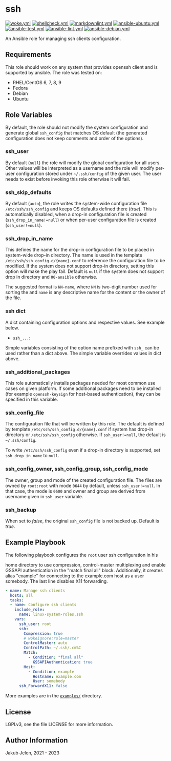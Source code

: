 # ssh

[![woke.yml](https://github.com/linux-system-roles/ssh/actions/workflows/woke.yml/badge.svg)](https://github.com/linux-system-roles/ssh/actions/workflows/woke.yml) [![shellcheck.yml](https://github.com/linux-system-roles/ssh/actions/workflows/shellcheck.yml/badge.svg)](https://github.com/linux-system-roles/ssh/actions/workflows/shellcheck.yml) [![markdownlint.yml](https://github.com/linux-system-roles/ssh/actions/workflows/markdownlint.yml/badge.svg)](https://github.com/linux-system-roles/ssh/actions/workflows/markdownlint.yml) [![ansible-ubuntu.yml](https://github.com/linux-system-roles/ssh/actions/workflows/ansible-ubuntu.yml/badge.svg)](https://github.com/linux-system-roles/ssh/actions/workflows/ansible-ubuntu.yml) [![ansible-test.yml](https://github.com/linux-system-roles/ssh/actions/workflows/ansible-test.yml/badge.svg)](https://github.com/linux-system-roles/ssh/actions/workflows/ansible-test.yml) [![ansible-lint.yml](https://github.com/linux-system-roles/ssh/actions/workflows/ansible-lint.yml/badge.svg)](https://github.com/linux-system-roles/ssh/actions/workflows/ansible-lint.yml) [![ansible-debian.yml](https://github.com/linux-system-roles/ssh/actions/workflows/ansible-debian.yml/badge.svg)](https://github.com/linux-system-roles/ssh/actions/workflows/ansible-debian.yml)

An Ansible role for managing ssh clients configuration.

## Requirements

This role should work on any system that provides openssh client and is
supported by ansible. The role was tested on:

* RHEL/CentOS 6, 7, 8, 9
* Fedora
* Debian
* Ubuntu

## Role Variables

By default, the role should not modify the system configuration and generate
global `ssh_config` that matches OS default (the generated configuration does
not keep comments and order of the options).

### ssh_user

By default (`null`) the role will modify the global configuration for all
users. Other values will be interpreted as a username and the role will
modify per-user configuration stored under `~/.ssh/config` of the given user.
The user needs to exist before invoking this role otherwise it will fail.

### ssh_skip_defaults

By default (`auto`), the role writes the system-wide configuration file
`/etc/ssh/ssh_config` and keeps OS defaults defined there (*true*). This is
automatically disabled, when a drop-in configuration file is created
(`ssh_drop_in_name!=null`) or when per-user configuration file is created
(`ssh_user!=null`).

### ssh_drop_in_name

This defines the name for the drop-in configuration file to be placed in
system-wide drop-in directory. The name is used in the template
`/etc/ssh/ssh_config.d/{name}.conf` to reference the configuration file to
be modified. If the system does not support drop-in directory, setting this
option will make the play fail. Default is `null` if the system does not
support drop in directory and `00-ansible` otherwise.

The suggested format is `NN-name`, where `NN` is two-digit number used for
sorting the and `name` is any descriptive name for the content or the owner
of the file.

### ssh dict

A dict containing configuration options and respective values. See example
below.

* `ssh_...`:

Simple variables consisting of the option name prefixed with `ssh_` can be
used rather than a dict above. The simple variable overrides values in dict
above.

### ssh_additional_packages

This role automatically installs packages needed for most common use cases
on given platform. If some additional packages need to be installed (for
example `openssh-keysign` for host-based authentication), they can be specified
in this variable.

### ssh_config_file

The configuration file that will be written by this role. The default is
defined by template `/etc/ssh/ssh_config.d/{name}.conf` if system has drop-in
directory or `/etc/ssh/ssh_config` otherwise. If `ssh_user!=null`, the
default is `~/.ssh/config`.

To write `/etc/ssh/ssh_config` even if a drop-in directory is supported, set
`ssh_drop_in_name` to `null`.

### ssh_config_owner, ssh_config_group, ssh_config_mode

The owner, group and mode of the created configuration file. The files are
owned by `root:root` with mode `0644` by default, unless
`ssh_user!=null`. In that case, the mode is `0600` and owner and
group are derived from username given in `ssh_user` variable.

### ssh_backup

When set to *false*, the original `ssh_config` file is not backed up. Default is *true*.

## Example Playbook

The following playbook configures the `root` user ssh configuration in his
<!--- wokeignore:rule=master -->
home directory to use compression, control-master multiplexing and enable
GSSAPI authentication in the "match final all" block. Additionally, it
creates alias "example" for connecting to the example.com host as a user
somebody. The last line disables X11 forwarding.

```yaml
- name: Manage ssh clients
  hosts: all
  tasks:
  - name: Configure ssh clients
    include_role:
      name: linux-system-roles.ssh
    vars:
      ssh_user: root
      ssh:
        Compression: true
        # wokeignore:rule=master
        ControlMaster: auto
        ControlPath: ~/.ssh/.cm%C
        Match:
          - Condition: "final all"
            GSSAPIAuthentication: true
        Host:
          - Condition: example
            Hostname: example.com
            User: somebody
      ssh_ForwardX11: false
```

More examples are in the [`examples/`](examples) directory.

## License

LGPLv3, see the file LICENSE for more information.

## Author Information

Jakub Jelen, 2021 - 2023
